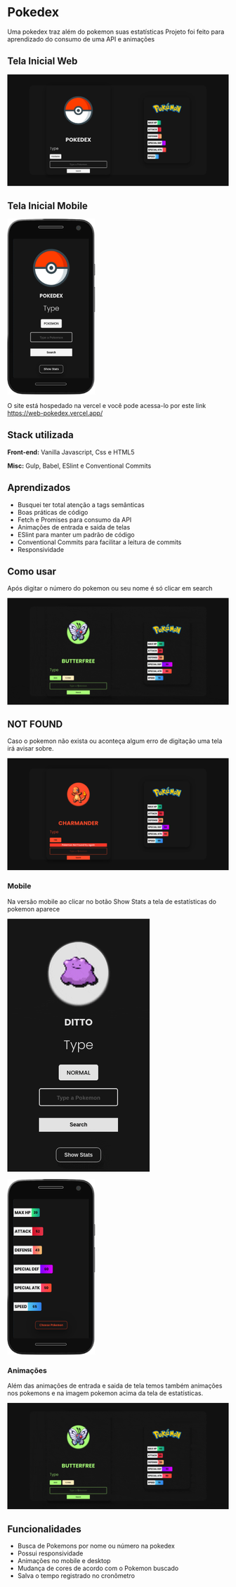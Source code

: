 # Pokedex

Uma pokedex traz além do pokemon suas estatísticas
Projeto foi feito para aprendizado do consumo de uma API e animações

## Tela Inicial Web

![Screenshot](./readme/img/init.png)

## Tela Inicial Mobile

<img src="./readme/img/initMobile.png" width="200" height="400" />

O site está hospedado na vercel e você pode acessa-lo por este link https://web-pokedex.vercel.app/

## Stack utilizada

**Front-end:** Vanilla Javascript, Css e HTML5

**Misc:** Gulp, Babel, ESlint e Conventional Commits

## Aprendizados

- Busquei ter total atenção a tags semânticas
- Boas práticas de código
- Fetch e Promises para consumo da API
- Animações de entrada e saida de telas
- ESlint para manter um padrão de código
- Conventional Commits para facilitar a leitura de commits
- Responsividade

## Como usar

Após digitar o número do pokemon ou seu nome é só clicar em search

![Screenshot](./readme/img/search.gif)

## NOT FOUND

Caso o pokemon não exista ou aconteça algum erro de digitação uma tela irá avisar sobre.

![Screenshot](./readme/img/notFound.png)

### Mobile

Na versão mobile ao clicar no botão Show Stats a tela de estatísticas do pokemon aparece

![Screenshot](./readme/img/searchMobile.gif)

<img src="./readme/img/statsMobile.png" width="200" height="400" />

### Animações

Além das animações de entrada e saida de tela temos também animações nos pokemons e na imagem pokemon acima da tela
de estatísticas.

![Screenshot](./readme/img/animate.gif)

## Funcionalidades

- Busca de Pokemons por nome ou número na pokedex
- Possui responsividade
- Animações no mobile e desktop
- Mudança de cores de acordo com o Pokemon buscado
- Salva o tempo registrado no cronômetro
